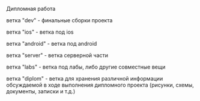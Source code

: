 Дипломная работа

ветка "dev" - финальные сборки проекта

ветка "ios" - ветка под ios

ветка "android" - ветка под android

ветка "server" - ветка серверной части

ветка "labs" - ветка под лабы, либо другие совместные вещи

ветка "diplom" - ветка для хранения различной информации обсуждаемой в ходе выполнения дипломного проекта (рисунки, схемы, документы, записки и т.д.)

